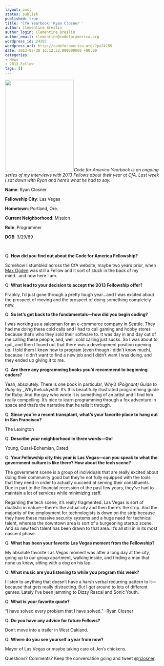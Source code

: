 ```yaml
---
layout: post
status: publish
published: true
title: 'CfA Yearbook: Ryan Closner '
author: Clementine Breslin
author_login: Clementine Breslin
author_email: clementine@codeforamerica.org
wordpress_id: 24285
wordpress_url: http://codeforamerica.org/?p=24285
date: 2013-07-30 16:12:33.000000000 +00:00
categories:
- News
- 2013 Fellow
tags: []
---
```

<p dir="ltr"><em><a href="http://codeforamerica.org/wp-content/uploads/2013/07/photo6.jpg"><img class="alignleft size-medium wp-image-24340" title="photo" src="http://codeforamerica.org/wp-content/uploads/2013/07/photo6-225x300.jpg" alt="" width="225" height="300" /></a>Code for America Yearbook is an ongoing series of my interviews with 2013 Fellows about their year at CfA. Last week I sat down with Ryan and here’s what he had to say.</em></p>
<p dir="ltr"><strong>Name</strong>: Ryan Closner</p>
<p dir="ltr"><strong>Fellowship City</strong>: Las Vegas</p>
<p dir="ltr"><strong>Hometown</strong>: Portland, Ore.</p>
<p dir="ltr"><strong>Current Neighborhood</strong>: Mission</p>
<p dir="ltr"><strong>Role</strong>: Programmer</p>
<p dir="ltr"><strong>DOB</strong>: 3/29/89</p>
&nbsp;
<p dir="ltr">Q: <strong>How did you find out about the Code for America Fellowship?</strong></p>
<p dir="ltr">Somehow I stumbled across the CfA website, maybe two years prior, when <a href="https://twitter.com/maxogden" target="_blank">Max Ogden</a> was still a Fellow and it sort of stuck in the back of my mind...and now here I am.</p>
<p dir="ltr">Q: <strong>What lead to your decision to accept the 2013 Fellowship offer?</strong></p>
<p dir="ltr">Frankly, I’d just gone through a pretty tough year...and I was excited about the prospect of moving and the prospect of doing something completely new.</p>
<p dir="ltr">Q: <strong>So let’s get back to the fundamentals—how did you begin coding?</strong></p>
<p dir="ltr">I was working as a salesman for an e-commerce company in Seattle. They had me doing these cold calls and I had to call gaming and hobby stores because that’s who they sold their software to. It was day in and day out of me calling these people, and, well, cold calling just sucks. So I was about to quit, and then I found out that there was a development position opening up. I told them I knew how to program (even though I didn't know much), because I didn’t want to find a new job and I didn’t want I was doing, and they ended up giving it to me.</p>
<p dir="ltr">Q: <strong>Are there any programming books you’d recommend to beginning coders?</strong></p>
<p dir="ltr">Yeah, absolutely. There is one book in particular, <em>Why’s (Poignant) Guide to Ruby</em> by _Whytheluckystiff. It’s this beautifully illustrated programming guide for Ruby. And the guy who wrote it is something of an artist and I find him really compelling. It’s nice to learn programming through a fox adventure in space and that’s the narrative that he tells it through.</p>
Q: <strong>Since you’re a recent transplant, what’s your favorite place to hang out in San Francisco?</strong>
<p dir="ltr">The Lexington</p>
Q: <strong>Describe your neighborhood in three words—Go!</strong>
<p dir="ltr">Young, Quasi-Bohemian, Dated</p>
Q: <strong>Your Fellowship city this year is Las Vegas—can you speak to what the government culture is like there? How about the tech scene?</strong>
<p dir="ltr">The government scene is a group of individuals that are really excited about doing their community good but they’re not fully equipped with the tools that they need in order to actually succeed at serving their constituents. Due in part to the financial recession of the past few years, they’ve had to maintain a lot of services while minimizing staff.</p>
<p dir="ltr">Regarding the tech scene, it’s really fragmented. Las Vegas is sort of dualistic in nature—there’s the actual city and then there’s the strip. And the majority of the employment for technologists is down on the strip because they have these massive security systems and a huge need for technical talent, whereas the downtown area is sort of a burgeoning startup scene. And so new tech talent has been drawn to that area. It’s all still in in its most nascent phase.</p>
Q: <strong>What has been your favorite Las Vegas moment from the Fellowship?</strong>
<p dir="ltr">My absolute favorite Las Vegas moment was after a long day at the city, going up to our group apartment, walking inside, and finding a man that none us knew, sitting with a dog on his lap.</p>
Q: <strong>What music are you listening to while you program this week?</strong>
<p dir="ltr">I listen to anything that doesn’t have a harsh verbal recurring pattern to it—because that gets really distracting. But I get around to lots of different genres. Lately I’ve been jamming to Dizzy Rascal and Sonic Youth.</p>
Q: <strong>What is your favorite quote?</strong>
<p dir="ltr">“I have solved every problem that I have solved.” -Ryan Closner</p>
Q: <strong>Do you have any advice for future Fellows?</strong>
<p dir="ltr">Don’t move into a trailer in West Oakland.</p>
Q: <strong>Where do you see yourself a year from now?</strong>
<p dir="ltr">Mayor of Las Vegas or maybe taking care of Jen’s chickens.</p>
<p dir="ltr">Questions? Comments? Keep the conversation going and tweet @<a href="https://twitter.com/rclosner">rclosner</a>.</p>
<strong>
</strong>
